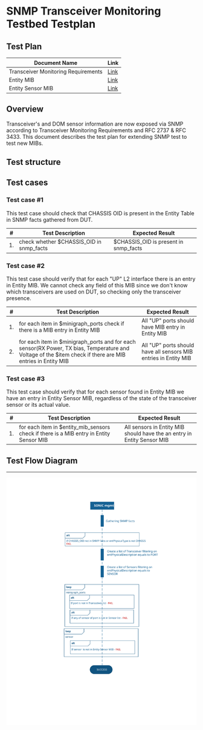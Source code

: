 # SNMP Transceiver Monitoring Testbed Testplan

## Test Plan

|    Document Name                    | Link     |
|-------------------------------------|----------|
| Transceiver Monitoring Requirements | [Link](https://github.com/stepanblyschak/SONiC/blob/SNMP_Transceiver_Monitoring_Testbed/doc/OIDsforSensorandTransciver.MD)|
| Entity MIB                          | [Link](https://www.ietf.org/rfc/rfc2737.txt)|
| Entity Sensor MIB                   | [Link](https://www.ietf.org/rfc/rfc3433.txt)|
## Overview

Transceiver's and DOM sensor information are now exposed via SNMP according to Transceiver Monitoring Requirements and RFC 2737 & RFC 3433. This document describes the test plan for extending SNMP test to test new MIBs.

## Test structure 

Test cases
----------

### Test case \#1

This test case should check that CHASSIS OID is present in the Entity Table in SNMP facts gathered from DUT.

| **\#** | **Test Description** | **Expected Result** |
|--------|----------------------|---------------------|
| 1.     | check whether $CHASSIS_OID in snmp_facts                     | $CHASSIS_OID is present in snmp_facts                   |

### Test case \#2

This test case should verify that for each "UP" L2 interface there is an entry in Entity MIB. We cannot check any field of this MIB since we don't know which transceivers are used on DUT, so checking only the transceiver presence.

| **\#** | **Test Description** | **Expected Result** |
|--------|----------------------|---------------------|
| 1.     | for each item in $minigraph_ports check if there is a MIB entry in Entity MIB                     | All "UP" ports should have MIB entry in Entity MIB                   |
| 2.     | for each item in $minigraph_ports and for each sensor(RX Power, TX bias, Temperature and Voltage of the $item check if there are MIB entries in Entity MIB                     | All "UP" ports should have all sensors MIB entries in Entity MIB                   |

### Test case \#3

This test case should verify that for each sensor found in Entity MIB we have an entry in Entity Sensor MIB, regardless of the state of the transceiver sensor or its actual value.

| **\#** | **Test Description** | **Expected Result** |
|--------|----------------------|---------------------|
| 1.     | for each item in $entity_mib_sensors check if there is a MIB entry in Entity Sensor MIB                     | All sensors in Entity MIB should have the an entry in Entity Sensor MIB                   |

## Test Flow Diagram
--------------------

![alt text](https://github.com/stepanblyschak/SONiC/blob/SNMP_Transceiver_Monitoring_Testbed/images/SNMP_XCVR.svg)
